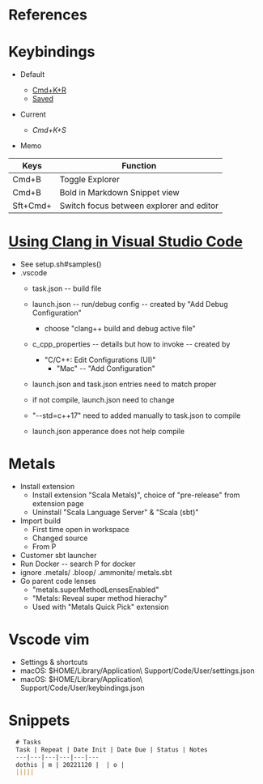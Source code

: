 # References


# Keybindings 
* Default
  - [Cmd+K+R](https://code.visualstudio.com/shortcuts/keyboard-shortcuts-macos.pdf)
  - [Saved](etc/editor/keyboard-shortcuts-macos.pdf)
* Current
  - *Cmd+K+S*    

* Memo 

Keys              | Function            
------------------|---------------------------
Cmd+B             | Toggle Explorer 
Cmd+B             | Bold in Markdown Snippet view
Sft+Cmd+          | Switch focus between explorer and editor 




# [Using Clang in Visual Studio Code](https://code.visualstudio.com/docslcpp/config-clang-mac)
  - See setup.sh#samples()
  - .vscode
    - task.json -- build file
    - launch.json -- run/debug config -- created by "Add Debug Configuration"
      - choose "clang++ build and debug active file" 
    - c_cpp_properties -- details but how to invoke -- created by 
      - "C/C++: Edit Configurations (UI)"
          - "Mac" -- "Add Configuration" 

    - launch.json and task.json entries need to match proper
    - if not compile, launch.json need to change
    - "--std=c++17" need to added manually to task.json to compile
    - launch.json apperance does not help compile

# Metals
* Install extension 
  * Install extension "Scala Metals)", choice of "pre-release" from extension page
  * Uninstall "Scala Language Server" & "Scala (sbt)"
* Import build
  * First time open in workspace
  * Changed source
  * From P
* Customer sbt launcher
* Run Docker -- search P for docker
* ignore
  .metals/
  .bloop/
  .ammonite/
  metals.sbt
* Go parent code lenses
  * "metals.superMethodLensesEnabled"
  * "Metals: Reveal super method hierachy"   
  * Used with "Metals Quick Pick" extension

# Vscode vim
- Settings & shortcuts
-  macOS: $HOME/Library/Application\ Support/Code/User/settings.json
-  macOS: $HOME/Library/Application\ Support/Code/User/keybindings.json


# Snippets
```markdown
  # Tasks
  Task | Repeat | Date Init | Date Due | Status | Notes
  ---|---|---|---|---|---
  dothis | m | 20221120 |  | o |
  |||||
```